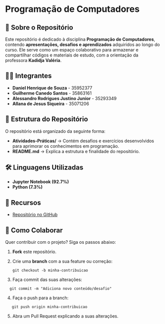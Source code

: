 

# Programação de Computadores  

## 📌 Sobre o Repositório  

Este repositório é dedicado à disciplina **Programação de Computadores**, contendo **apresentações, desafios e aprendizados** adquiridos ao longo do curso. Ele serve como um espaço colaborativo para armazenar e compartilhar códigos e materiais de estudo, com a orientação da professora **Kadidja Valéria**.  

## 👨‍💻 Integrantes  

- **Daniel Henrique de Souza** - 35952377  
- **Guilherme Canedo Santos** - 35863161  
- **Alessandro Rodrigues Justino Junior** - 35293349  
- **Allana de Jesus Siqueira** - 35071206  

## 📂 Estrutura do Repositório  

O repositório está organizado da seguinte forma:  

- **Atividades-Práticas/** → Contém desafios e exercícios desenvolvidos para aprimorar os conhecimentos em programação.  
- **README.md** → Explica a estrutura e finalidade do repositório.  

## 🛠 Linguagens Utilizadas  

- **Jupyter Notebook (92.7%)**  
- **Python (7.3%)**  

## 🔗 Recursos  

- [Repositório no GitHub](https://github.com/guicanedoti/Programacao-de-Computadores)  

## 🤝 Como Colaborar

Quer contribuir com o projeto? Siga os passos abaixo:

1. **Fork** este repositório. <p>
   
2. Crie uma **branch** com a sua feature ou correção:  <p> 
   ```
   git checkout -b minha-contribuicao

3. Faça commit das suas alterações: <p> 
 ```
   git commit -m "Adiciona novo conteúdo/desafio"
```
4. Faça o push para a branch: <p> 
 ```
    git push origin minha-contribuicao
 ```
5. Abra um Pull Request explicando a suas alterações. <p> 



   
   
